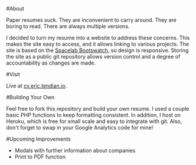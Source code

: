 #About


Paper resumes suck. They are inconvenient to carry around. They are boring to read. There are always multiple versions. 

I decided to turn my resume into a website to address these concerns. This makes the site easy to access, and it allows linking to various projects. The site is based on the [Spacelab Bootswatch](http://bootswatch.com/), so design is responsive. Storing the site as a public git repository allows version control and a degree of accountability as changes are made.  

#Visit

Live at [cv.eric.tendian.io](http://cv.eric.tendian.io/).

#Building Your Own

Feel free to fork this repository and build your own resume. I used a couple basic PHP functions to keep formatting consistent. In addition, I host on Heroku, which is free for small scale and easy to integrate with git. Also, don't forget to swap in your Google Analytics code for mine! 

#Upcoming Improvements

* Modals with further information about companies
* Print to PDF function



 
